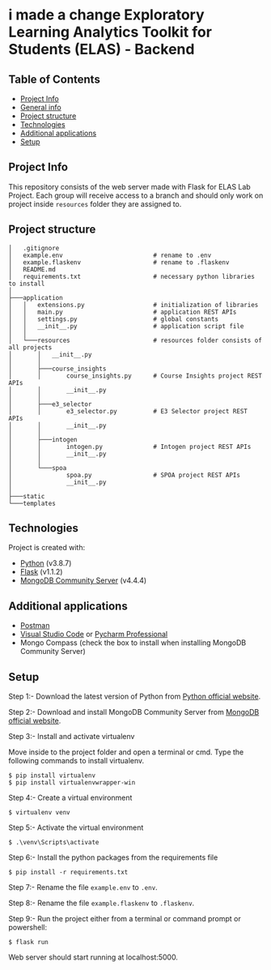 # i made a change Exploratory Learning Analytics Toolkit for Students (ELAS) - Backend

## Table of Contents

* [Project Info](#project-info)
* [General info](#general-info)
* [Project structure](#project-structure)
* [Technologies](#technologies)
* [Additional applications](#Additional-applications)
* [Setup](#setup)

## Project Info

This repository consists of the web server made with Flask for ELAS Lab Project. Each group will receive access to a
branch and should only work on project inside ```resources``` folder they are assigned to.

## Project structure

```
│   .gitignore
│   example.env                         # rename to .env
│   example.flaskenv                    # rename to .flaskenv
│   README.md
│   requirements.txt                    # necessary python libraries to install
│
├───application
│   │   extensions.py                   # initialization of libraries
│   │   main.py                         # application REST APIs
│   │   settings.py                     # global constants
│   │   __init__.py                     # application script file
│   │
│   └───resources                       # resources folder consists of all projects
│       │   __init__.py
│       │
│       ├───course_insights
│       │       course_insights.py      # Course Insights project REST APIs
│       │       __init__.py
│       │
│       ├───e3_selector
│       │       e3_selector.py          # E3 Selector project REST APIs
│       │       __init__.py
│       │
│       ├───intogen
│       │       intogen.py              # Intogen project REST APIs
│       │       __init__.py
│       │
│       └───spoa
│               spoa.py                 # SPOA project REST APIs
│               __init__.py
│
├───static
└───templates
```

## Technologies

Project is created with:

* [Python](https://www.python.org/downloads/release/python-387/) (v3.8.7)
* [Flask](https://flask.palletsprojects.com/en/1.1.x/) (v1.1.2)
* [MongoDB Community Server](https://www.mongodb.com/try/download/community) (v4.4.4)

## Additional applications

* [Postman](https://www.postman.com/downloads/)
* [Visual Studio Code](https://code.visualstudio.com/download)
  or [Pycharm Professional](https://www.jetbrains.com/de-de/pycharm/download/#section=windows)
* Mongo Compass (check the box to install when installing MongoDB Community Server)

## Setup

Step 1:- Download the latest version of Python from [Python official website](https://www.python.org/downloads/).

Step 2:- Download and install MongoDB Community Server
from [MongoDB official website](https://www.mongodb.com/try/download/community).

Step 3:- Install and activate virtualenv

Move inside to the project folder and open a terminal or cmd. Type the following commands to install virtualenv.

```
$ pip install virtualenv
$ pip install virtualenvwrapper-win
```

Step 4:- Create a virtual environment

```
$ virtualenv venv
```

Step 5:- Activate the virtual environment

```
$ .\venv\Scripts\activate
```

Step 6:- Install the python packages from the requirements file

```
$ pip install -r requirements.txt
```

Step 7:- Rename the file ```example.env``` to ```.env```.

Step 8:- Rename the file ```example.flaskenv``` to ```.flaskenv```.

Step 9:- Run the project either from a terminal or command prompt or powershell:

```
$ flask run
```

Web server should start running at localhost:5000.

